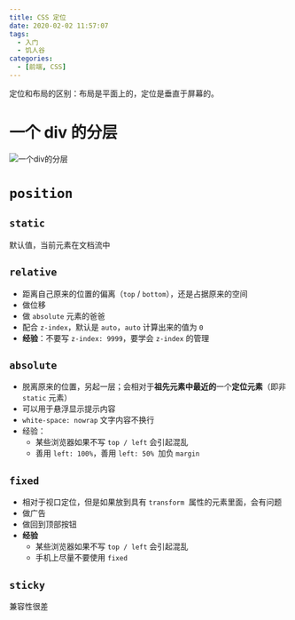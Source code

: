 ```yaml
---
title: CSS 定位
date: 2020-02-02 11:57:07
tags:
  - 入门
  - 饥人谷
categories:
  - [前端, CSS]
---
```


定位和布局的区别：布局是平面上的，定位是垂直于屏幕的。

<!-- more -->

# 一个 div 的分层

![一个div的分层](https://hais-note-pics-1301462215.cos.ap-chengdu.myqcloud.com/CSS-Position.png)

# `position`

## `static`

默认值，当前元素在文档流中

## `relative`

- 距离自己原来的位置的偏离（`top` / `bottom`），还是占据原来的空间
- 做位移
- 做 `absolute` 元素的爸爸
- 配合 `z-index`，默认是 `auto`，`auto` 计算出来的值为 `0`
- **经验**：不要写 `z-index: 9999`，要学会 `z-index` 的管理

## `absolute`

- 脱离原来的位置，另起一层；会相对于**祖先元素中最近的**一个**定位元素**（即非 `static` 元素）
- 可以用于悬浮显示提示内容
- `white-space: nowrap` 文字内容不换行
- 经验：
    - 某些浏览器如果不写 `top / left` 会引起混乱
    - 善用 `left: 100%`，善用 `left: 50% `加负 `margin`

## `fixed`

- 相对于视口定位，但是如果放到具有 `transform`  属性的元素里面，会有问题
- 做广告
- 做回到顶部按钮
- **经验**
    - 某些浏览器如果不写 `top / left` 会引起混乱
    - 手机上尽量不要使用 `fixed`
    
## `sticky`

兼容性很差